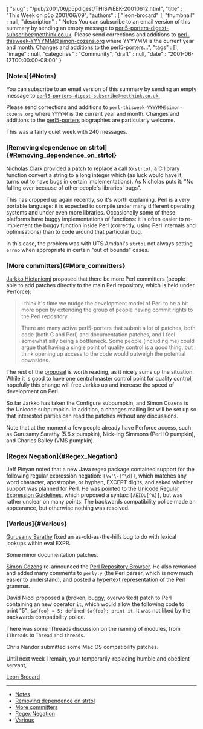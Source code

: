 {
   "slug" : "/pub/2001/06/p5pdigest/THISWEEK-20010612.html",
   "title" : "This Week on p5p 2001/06/09",
   "authors" : [
      "leon-brocard"
   ],
   "thumbnail" : null,
   "description" : " Notes You can subscribe to an email version of this summary by sending an empty message to perl5-porters-digest-subscribe@netthink.co.uk. Please send corrections and additions to perl-thisweek-YYYYMM@simon-cozens.org where YYYYMM is the current year and month. Changes and additions to the perl5-porters...",
   "tags" : [],
   "image" : null,
   "categories" : "Community",
   "draft" : null,
   "date" : "2001-06-12T00:00:00-08:00"
}





### [Notes]{#Notes}

You can subscribe to an email version of this summary by sending an
empty message to
[`perl5-porters-digest-subscribe@netthink.co.uk`.](mailto:perl5-porters-digest-subscribe@netthink.co.uk)

Please send corrections and additions to
`perl-thisweek-YYYYMM@simon-cozens.org` where `YYYYMM` is the current
year and month. Changes and additions to the
[perl5-porters](http://simon-cozens.org/writings/whos-who.html)
biographies are particularly welcome.

This was a fairly quiet week with 240 messages.

### [Removing dependence on strtol]{#Removing_dependence_on_strtol}

[Nicholas Clark](http://simon-cozens.org/writings/whos-who.html#CLARK)
provided a patch to replace a call to `strtol`, a C library function
convert a string to a long integer which (as luck would have it, turns
out to have bugs in certain implementations). As Nicholas puts it: "No
falling over because of other people's libraries' bugs".

This has cropped up again recently, so it's worth explaining. Perl is a
very portable language: it is expected to compile under many different
operating systems and under even more libraries. Occasionally some of
these platforms have buggy implementations of functions: it is often
easier to re-implement the buggy function inside Perl (correctly, using
Perl internals and optimisations) than to code around that particular
bug.

In this case, the problem was with UTS Amdahl's `strtol` not always
setting `errno` when appropriate in certain "out of bounds" cases.

### [More committers]{#More_committers}

[Jarkko
Hietaniemi](http://simon-cozens.org/writings/whos-who.html#HIETANIEMI)
proposed that there be more Perl committers (people able to add patches
directly to the main Perl repository, which is held under Perforce):

> I think it's time we nudge the development model of Perl to be a bit
> more open by extending the group of people having commit rights to the
> Perl repository.
>
> There are many active perl5-porters that submit a lot of patches, both
> code (both C and Perl) and documentation patches, and I feel somewhat
> silly being a bottleneck. Some people (including me) could argue that
> having a single point of quality control is a good thing, but I think
> opening up access to the code would outweigh the potential downsides.

The rest of the
[proposal](http://archive.develooper.com/perl5-porters@perl.org/msg58581.html)
is worth reading, as it nicely sums up the situation. While it is good
to have one central master control point for quality control, hopefully
this change will free Jarkko up and increase the speed of development on
Perl.

So far Jarkko has taken the Configure subpumpkin, and Simon Cozens is
the Unicode subpumpkin. In addition, a changes mailing list will be set
up so that interested parties can read the patches without any
discussions.

Note that at the moment a few people already have Perforce access, such
as Gurusamy Sarathy (5.6.x pumpkin), Nick-Ing Simmons (Perl IO pumpkin),
and Charles Bailey (VMS pumpkin).

### [Regex Negation]{#Regex_Negation}

Jeff Pinyan noted that a new Java regex package contained support for
the following regular expression negation: `[\w'\-[^\d]]`, which matches
any word character, apostrophe, or hyphen, EXCEPT digits, and asked
whether support was planned for Perl. He was pointed to the [Unicode
Regular Expression
Guidelines](http://www.unicode.org/unicode/reports/tr18/), which
proposed a syntax: `[AEIOU[^A]]`, but was rather unclear on many points.
The backwards compatibility police made an appearance, but otherwise
nothing was resolved.

### [Various]{#Various}

[Gurusamy
Sarathy](http://simon-cozens.org/writings/whos-who.html#GURUSAMY) fixed
an as-old-as-the-hills bug to do with lexical lookups within eval EXPR.

Some minor documentation patches.

[Simon Cozens](http://simon-cozens.org/writings/whos-who.html#COZENS)
re-announced the [Perl Repository
Browser](http://public.activestate.com/cgi-bin/perlbrowse). He also
reworked and added many comments to `perly.y` (the Perl parser, which is
now much easier to understand), and posted a [hypertext
representation](http://simon-cozens.org/hacks/grammar.pdf) of the Perl
grammar.

David Nicol proposed a (broken, buggy, overworked) patch to Perl
containing an new operator `it`, which would allow the following code to
print "5": `$a{foo} = 5; defined $a{foo}; print it`. It was not liked by
the backwards compatibility police.

There was some IThreads discussion on the naming of modules, from
`IThreads` to `Thread` and `threads`.

Chris Nandor submitted some Mac OS compatibility patches.

Until next week I remain, your temporarily-replacing humble and obedient
servant,

[Leon Brocard](mailto:leon@iterative-software.com)

------------------------------------------------------------------------

-   [Notes](#Notes)
-   [Removing dependence on strtol](#Removing_dependence_on_strtol)
-   [More committers](#More_committers)
-   [Regex Negation](#Regex_Negation)
-   [Various](#Various)



